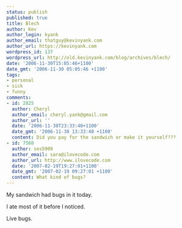 ```yaml
---
status: publish
published: true
title: Blech
author: Kev
author_login: kyank
author_email: thatguy@kevinyank.com
author_url: https://kevinyank.com
wordpress_id: 137
wordpress_url: http://old.kevinyank.com/blog/archives/blech/
date: '2006-11-30T15:05:46+1100'
date_gmt: '2006-11-30 05:05:46 +1100'
tags:
- personal
- sick
- funny
comments:
- id: 2825
  author: Cheryl
  author_email: cheryl.yank@gmail.com
  author_url: ''
  date: '2006-11-30T23:33:40+1100'
  date_gmt: '2006-11-30 13:33:40 +1100'
  content: Did you pay for the sandwich or make it yourself???
- id: 7568
  author: ses5909
  author_email: sara@ilovecode.com
  author_url: http://www.ilovecode.com
  date: '2007-02-19T19:27:01+1100'
  date_gmt: '2007-02-19 09:27:01 +1100'
  content: What kind of bugs?
---
```

<p>My sandwich had bugs in it today.</p>
<p>I ate most of it before I noticed.</p>
<p>Live bugs.</p>
